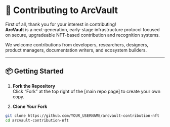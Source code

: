 # 🤝 Contributing to ArcVault

First of all, thank you for your interest in contributing!  
**ArcVault** is a next-generation, early-stage infrastructure protocol focused on secure, upgradeable NFT-based contribution and recognition systems.

We welcome contributions from developers, researchers, designers, product managers, documentation writers, and ecosystem builders.

---

## 📦 Getting Started

1. **Fork the Repository**  
Click “Fork” at the top right of the [main repo page] to create your own copy.

2. **Clone Your Fork**
```bash
git clone https://github.com/YOUR_USERNAME/arcvault-contribution-nft
cd arcvault-contribution-nft
